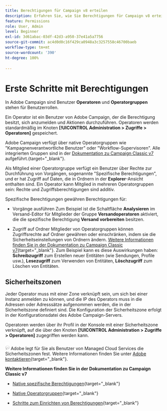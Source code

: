 ```yaml
---
title: Berechtigungen für Campaign v8 erteilen
description: Erfahren Sie, wie Sie Berechtigungen für Campaign v8 erteilen
feature: Permissions
role: User, Admin
level: Beginner
exl-id: 3d61abac-03df-42d3-a950-37e41a5a7756
source-git-commit: ac4d0d0c16f429ca0948a3c3257558c46700baeb
workflow-type: tm+mt
source-wordcount: '390'
ht-degree: 100%

---
```


# Erste Schritte mit Berechtigungen

In Adobe Campaign sind Benutzer **Operatoren** und **Operatorgruppen** stehen für Benutzerrollen.

Ein Operator ist ein Benutzer von Adobe Campaign, der die Berechtigung besitzt, sich anzumelden und Aktionen durchzuführen. Operatoren werden standardmäßig im Knoten **[!UICONTROL Administration > Zugriffe > Operatoren]** gespeichert.

Adobe Campaign verfügt über native Operatorgruppen wie &quot;Kampagnenverantwortliche Benutzer&quot; oder &quot;Workflow-Supervisoren&quot;. Alle integrierten Gruppen sind in der [Dokumentation zu Campaign Classic v7](https://experienceleague.adobe.com/docs/campaign-classic/using/getting-started/permissions/access-management-groups.html?lang=de#default-groups) aufgeführt.{target=&quot;_blank&quot;}.

Als Mitglied einer Operatorgruppe verfügt ein Benutzer über Rechte zur Durchführung von Vorgängen, sogenannte &quot;Spezifische Berechtigungen&quot;, und er hat Zugriff auf Daten, die in Ordnern in der **Explorer**-Ansicht enthalten sind. Ein Operator kann Mitglied in mehreren Operatorgruppen sein: Rechte und Zugriffsberechtigungen sind additiv.

Spezifische Berechtigungen gewähren Berechtigungen für:

* Vorgänge ausführen
Zum Beispiel ist die Schaltfläche **Analysieren** im Versand-Editor für Mitglieder der Gruppe **Versandoperatoren** aktiviert, die die spezifische Berechtigung **Versand vorbereiten** besitzen.

* Zugriff auf Ordner
Mitglieder von Operatorgruppen können Zugriffsrechte auf Ordner gewähren oder einschränken, indem sie die Sicherheitseinstellungen von Ordnern ändern. [Weitere Informationen finden Sie in der Dokumentation zu Campaign Classic v7](https://experienceleague.adobe.com/docs/campaign-classic/using/getting-started/permissions/access-management-folders.html?lang=de#permissions-on-a-folder){target=&quot;_blank&quot;}. Zum Beispiel kann es diese Auswirkungen haben: **Schreibzugriff** zum Erstellen neuer Entitäten (wie Sendungen, Profile usw.), **Lesezugriff** zum Verwenden von Entitäten, **Löschzugriff** zum Löschen von Entitäten.

## Sicherheitszonen

Jeder Operator muss mit einer Zone verknüpft sein, um sich bei einer Instanz anmelden zu können, und die IP des Operators muss in die Adressen oder Adresssätze aufgenommen werden, die in der Sicherheitszone definiert sind. Die Konfiguration der Sicherheitszone erfolgt in der Konfigurationsdatei des Adobe Campaign-Servers.

Operatoren werden über ihr Profil in der Konsole mit einer Sicherheitszone verknüpft, auf die über den Knoten **[!UICONTROL Administration > Zugriffe > Operatoren]** zugegriffen werden kann.

![](../assets/do-not-localize/speech.png) Adobe legt für Sie als Benutzer von Managed Cloud Services die Sicherheitszonen fest. Weitere Informationen finden Sie unter [Adobe kontaktieren](https://helpx.adobe.com/de/enterprise/admin-guide.html/enterprise/using/support-for-experience-cloud.ug.html){target=&quot;_blank&quot;}.

**Weitere Informationen finden Sie in der Dokumentation zu Campaign Classic v7**

* [Native spezifische Berechtigungen](https://experienceleague.adobe.com/docs/campaign-classic/using/getting-started/permissions/access-management-named-rights.html?lang=de){target=&quot;_blank&quot;}

* [Native Operatorgruppen](https://experienceleague.adobe.com/docs/campaign-classic/using/getting-started/permissions/access-management-groups.html?lang=en#default-groups){target=&quot;_blank&quot;}

* [Schritte zum Einrichten von Berechtigungen](https://experienceleague.adobe.com/docs/campaign-classic/using/getting-started/permissions/access-management.html?lang=de#getting-started){target=&quot;_blank&quot;}
